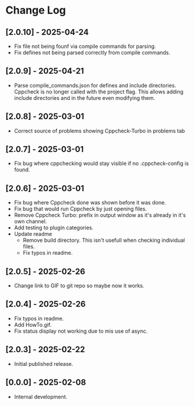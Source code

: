 # Change Log

## [2.0.10] - 2025-04-24
- Fix file not being founf via compile commands for parsing.
- Fix defines not being parsed correctly from compile commands.

## [2.0.9] - 2025-04-21
- Parse compile_commands.json for defines and include directories. Cppcheck is no longer called with the project flag. This allows adding include directories and in the future even modifying them. 

## [2.0.8] - 2025-03-01
- Correct source of problems showing Cppcheck-Turbo in problems tab

## [2.0.7] - 2025-03-01
- Fix bug where cppchecking would stay visible if no .cppcheck-config is found. 

## [2.0.6] - 2025-03-01
- Fix bug where Cppcheck done was shown before it was done.
- Fix bug that would run Cppcheck by just opening files.
- Remove Cppcheck Turbo: prefix in output window as it's already in it's own channel.
- Add testing to plugin categories.
- Update readme
    - Remove build directory. This isn't usefull when checking individual files. 
    - Fix typos in readme.


## [2.0.5] - 2025-02-26
- Change link to GIF to git repo so maybe now it works.

## [2.0.4] - 2025-02-26
- Fix typos in readme.
- Add HowTo.gif.
- Fix status display not working due to mis use of async.

## [2.0.3] - 2025-02-22
- Initial published release.

## [0.0.0] - 2025-02-08
- Internal development.
